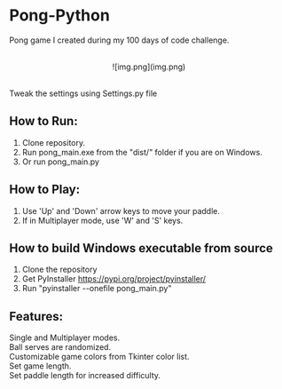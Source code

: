 # Pong-Python
Pong game I created during my 100 days of code challenge.
<br><br>
<center> ![img.png](img.png) </center>
<br>

Tweak the settings using Settings.py file


## How to Run:
1. Clone repository.<br>
2. Run pong_main.exe from the "dist/" folder if you are on Windows.<br>
3. Or run pong_main.py

## How to Play:
1. Use 'Up' and 'Down' arrow keys to move your paddle.<br>
2. If in Multiplayer mode, use 'W' and 'S' keys.

## How to build Windows executable from source
1. Clone the repository<br>
2. Get PyInstaller https://pypi.org/project/pyinstaller/
3. Run "pyinstaller --onefile pong_main.py" 

## Features:
Single and Multiplayer modes.<br>
Ball serves are randomized.<br>
Customizable game colors from Tkinter color list.<br>
Set game length.<br>
Set paddle length for increased difficulty.<br>


